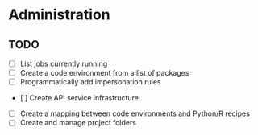 # Administration

## TODO

- [ ] List jobs currently running
- [ ] Create a code environment from a list of packages
- [ ] Programmatically add impersonation rules
- [ ] Create API service infrastructure
- [ ] Create a mapping between code environments and Python/R recipes
- [ ] Create and manage project folders 
